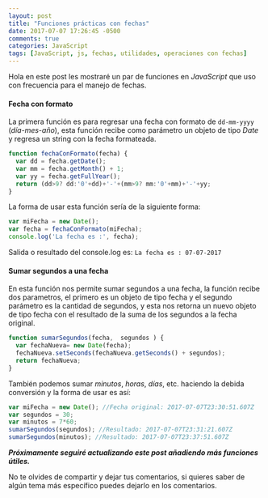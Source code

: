 ```yaml
---
layout: post
title: "Funciones prácticas con fechas"
date: 2017-07-07 17:26:45 -0500
comments: true
categories: JavaScript
tags: [JavaScript, js, fechas, utilidades, operaciones con fechas]
---
```

Hola en este post les mostraré un par de funciones en *JavaScript* que uso con frecuencia para el manejo de fechas.
<!--more-->
#### Fecha con formato

La primera función es para regresar una fecha con formato de  `dd-mm-yyyy` (*día-mes-año*), esta función recibe como parámetro un objeto de tipo *Date* y regresa un string con la fecha formateada.

``` js
function fechaConFormato(fecha) {
  var dd = fecha.getDate();
  var mm = fecha.getMonth() + 1;
  var yy = fecha.getFullYear();
  return (dd>9? dd:'0'+dd)+'-'+(mm>9? mm:'0'+mm)+'-'+yy;
}
```

La forma de usar esta función sería de la siguiente forma:

``` js
var miFecha = new Date();
var fecha = fechaConFormato(miFecha);
console.log('La fecha es :', fecha);
```

Salida o resultado del console.log es: `La fecha es : 07-07-2017`

#### Sumar segundos a una fecha

En esta función nos permite sumar segundos a una fecha, la función recibe dos parametros, el primero es un objeto de tipo fecha y el segundo parámetro es la cantidad de segundos, y esta nos retorna un nuevo objeto de tipo fecha con el resultado de la suma de los segundos a la fecha original.

``` js
function sumarSegundos(fecha,  segundos ) {
  var fechaNueva= new Date(fecha);
  fechaNueva.setSeconds(fechaNueva.getSeconds() + segundos);
  return fechaNueva;
}
```

También podemos sumar *minutos*, *horas*, *días*, etc. haciendo la debida conversión y la forma de usar es así:

``` js
var miFecha = new Date(); //Fecha original: 2017-07-07T23:30:51.607Z
var segundos = 30;
var minutos = 7*60;
sumarSegundos(segundos); //Resultado: 2017-07-07T23:31:21.607Z
sumarSegundos(minutos); //Resultado: 2017-07-07T23:37:51.607Z
```

***Próximamente seguiré actualizando este post añadiendo más funciones útiles.***

No te olvides de compartir y dejar tus comentarios, si quieres saber de algún tema más específico puedes dejarlo en los comentarios.
